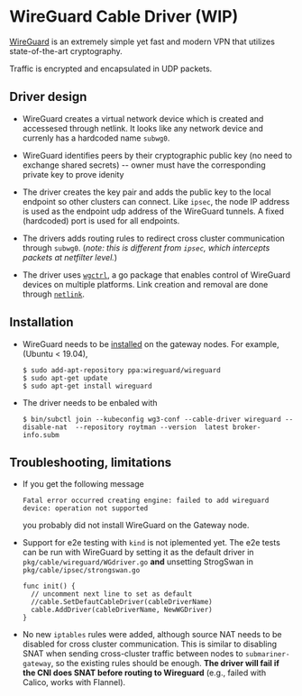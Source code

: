# WireGuard Cable Driver (WIP)

[WireGuard](https://www.wireguard.com "Wireguard homepage") is an extremely simple yet fast and modern VPN that utilizes state-of-the-art cryptography. 

Traffic is encrypted and encapsulated in UDP packets.

## Driver design

- WireGuard creates a virtual network device which is created and accessesed through netlink. It looks like any network device and currenly has a hardcoded name `subwg0`.

- WireGuard identifies peers by their cryptographic public key (no need to exchange shared secrets) -- owner must have the corresponding private key to prove idenity

- The driver creates the key pair and adds the public key to the local endpoint so other clusters can connect. Like `ipsec`, the node IP address is used as the endpoint udp address of the WireGuard tunnels. A fixed (hardcoded) port is used for all endpoints.

- The drivers adds routing rules to redirect cross cluster communication through `subwg0`. 
  (*note: this is different from `ipsec`, which intercepts packets at netfilter level.*)

- The driver uses [`wgctrl`](https://github.com/WireGuard/wgctrl-go "WgCtrl github"), a go package that enables control of WireGuard devices on multiple platforms. Link creation and removal are done through [`netlink`](https://github.com/vishvananda/netlink "Netlink github").

## Installation

- WireGuard needs to be [installed](https://www.wireguard.com/install "WireGuard installation instructions") on the gateway nodes. For example, (Ubuntu < 19.04),  
  ```ShellSession
  $ sudo add-apt-repository ppa:wireguard/wireguard
  $ sudo apt-get update
  $ sudo apt-get install wireguard
  ```
   
- The driver needs to be enbaled with 
  ```ShellSession
  $ bin/subctl join --kubeconfig wg3-conf --cable-driver wireguard --disable-nat  --repository roytman --version  latest broker-info.subm
  ```

## Troubleshooting, limitations
    
- If you get the following message 
  ```
  Fatal error occurred creating engine: failed to add wireguard device: operation not supported
  ```
  you probably did not install WireGuard on the Gateway node.
  
- Support for e2e testing with `kind` is not iplemented yet. The e2e tests can be run with WireGuard by setting it as the default driver in `pkg/cable/wireguard/WGdriver.go` **and** unsetting StrogSwan in `pkg/cable/ipsec/strongswan.go` 
  ```GoLang
  func init() {
    // uncomment next line to set as default
    //cable.SetDefautCableDriver(cableDriverName)
    cable.AddDriver(cableDriverName, NewWGDriver)
  }

  ```

- No new `iptables` rules were added, although source NAT needs to be disabled for cross cluster communication. This is similar to disabling SNAT when sending cross-cluster traffic between nodes to `submariner-gateway`, so the existing rules should be enough.
  **The driver will fail if the CNI does SNAT before routing to Wireguard** (e.g., failed with Calico, works with Flannel).
  
  
